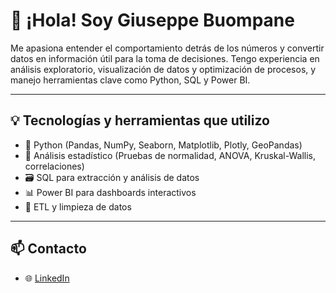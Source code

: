 # 👋 ¡Hola! Soy Giuseppe Buompane

Me apasiona entender el comportamiento detrás de los números y convertir datos en información útil para la toma de decisiones. Tengo experiencia en análisis exploratorio, visualización de datos y optimización de procesos, y manejo herramientas clave como Python, SQL y Power BI.

---

## 💡 Tecnologías y herramientas que utilizo

- 🐍 Python (Pandas, NumPy, Seaborn, Matplotlib, Plotly, GeoPandas)  
- 🧠 Análisis estadístico (Pruebas de normalidad, ANOVA, Kruskal-Wallis, correlaciones)  
- 🗃 SQL para extracción y análisis de datos  
- 📊 Power BI para dashboards interactivos  
- 🔄 ETL y limpieza de datos

---

## 📫 Contacto

- 🌐 [LinkedIn](https://www.linkedin.com/in/giusebuompane/)

